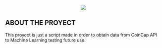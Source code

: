 <p align="center"><img src="https://laravel.com/assets/img/components/logo-laravel.svg"></p>

## ABOUT THE PROYECT

This proyect is just a script made in order to obtain data from CoinCap API to Machine Learning testing future use.
